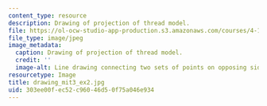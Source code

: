 ```yaml
---
content_type: resource
description: Drawing of projection of thread model.
file: https://ol-ocw-studio-app-production.s3.amazonaws.com/courses/4-111-introduction-to-architecture-environmental-design-spring-2014/303ee00fec52c96046d50f75a046e934_drawing_mit3_ex2.jpg
file_type: image/jpeg
image_metadata:
  caption: Drawing of projection of thread model.
  credit: ''
  image-alt: Line drawing connecting two sets of points on opposing sides.
resourcetype: Image
title: drawing_mit3_ex2.jpg
uid: 303ee00f-ec52-c960-46d5-0f75a046e934
---
```

